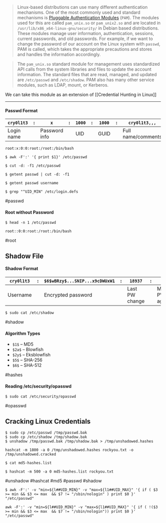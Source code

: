 
>Linux-based distributions can use many different authentication mechanisms. One of the most commonly used and standard mechanisms is [Pluggable Authentication Modules](http://www.linux-pam.org/Linux-PAM-html/Linux-PAM_SAG.html) (`PAM`). The modules used for this are called `pam_unix.so` or `pam_unix2.so` and are located in `/usr/lib/x86_x64-linux-gnu/security/` in Debian based distributions. These modules manage user information, authentication, sessions, current passwords, and old passwords. For example, if we want to change the password of our account on the Linux system with `passwd`, PAM is called, which takes the appropriate precautions and stores and handles the information accordingly.

> The `pam_unix.so` standard module for management uses standardized API calls from the system libraries and files to update the account information. The standard files that are read, managed, and updated are `/etc/passwd` and `/etc/shadow`. PAM also has many other service modules, such as LDAP, mount, or Kerberos.

We can take this module as an extension of [[Credential Hunting in Linux]]


---

#### Passwd Format

|`cry0l1t3`|`:`|`x`|`:`|`1000`|`:`|`1000`|`:`|`cry0l1t3,,,`|`:`|`/home/cry0l1t3`|`:`|`/bin/bash`|
|---|---|---|---|---|---|---|---|---|---|---|---|---|
|Login name||Password info||UID||GUID||Full name/comments||Home directory||Shell|

```
root:x:0:0:root:/root:/bin/bash
```

```
$ awk -F':' '{ print $1}' /etc/passwd
```

```
$ cut -d: -f1 /etc/passwd
```

```
$ getent passwd | cut -d: -f1
```

```
$ getent passwd username
```

```
$ grep "^UID_MIN" /etc/login.defs
```


#passwd 
#### Root without Password

```
$ head -n 1 /etc/passwd

root::0:0:root:/root:/bin/bash

```


#root
## Shadow File

#### Shadow Format

|`cry0l1t3`|`:`|`$6$wBRzy$...SNIP...x9cDWUxW1`|`:`|`18937`|`:`|`0`|`:`|`99999`|`:`|`7`|`:`|`:`|`:`|
|---|---|---|---|---|---|---|---|---|---|---|---|---|---|
|Username||Encrypted password||Last PW change||Min. PW age||Max. PW age||Warning period|Inactivity period|Expiration date|Unused|

```
$ sudo cat /etc/shadow
```

#shadow 
#### Algorithm Types

- `$1$` – MD5
- `$2a$` – Blowfish
- `$2y$` – Eksblowfish
- `$5$` – SHA-256
- `$6$` – SHA-512

#hashes
#### Reading /etc/security/opasswd

```
$ sudo cat /etc/security/opasswd
```

#opasswd

## Cracking Linux Credentials

```
$ sudo cp /etc/passwd /tmp/passwd.bak 
$ sudo cp /etc/shadow /tmp/shadow.bak 
$ unshadow /tmp/passwd.bak /tmp/shadow.bak > /tmp/unshadowed.hashes
```

```
hashcat -m 1800 -a 0 /tmp/unshadowed.hashes rockyou.txt -o /tmp/unshadowed.cracked
```

```
$ cat md5-hashes.list
```

```
$ hashcat -m 500 -a 0 md5-hashes.list rockyou.txt
```

#unshadow #hashcat #md5 #passwd #shadow 

```
$ awk -F':' -v "min=${l##UID_MIN}" -v "max=${l1##UID_MAX}" '{ if ( $3 >= min && $3 <= max  && $7 != "/sbin/nologin" ) print $0 }' "/etc/passwd"
```

```
awk -F':' -v "min=${l##UID_MIN}" -v "max=${l1##UID_MAX}" '{ if ( !($3 >= min && $3 <= max  && $7 != "/sbin/nologin")) print $0 }' "/etc/passwd"
```
